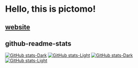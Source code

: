 # Hello, this is pictomo!

## [website](https://pictomo.github.io)

## github-readme-stats

[![GitHub stats-Dark](https://github-readme-stats.vercel.app/api?username=pictomo&show_icons=true&theme=jolly#gh-dark-mode-only)](https://github.com/anuraghazra/github-readme-stats#gh-dark-mode-only)
[![GitHub stats-Light](https://github-readme-stats.vercel.app/api?username=pictomo&show_icons=true&theme=buefy#gh-light-mode-only)](https://github.com/anuraghazra/github-readme-stats#gh-light-mode-only)
[![GitHub stats-Dark](https://github-readme-stats.vercel.app/api/top-langs/?username=pictomo&layout=donut&langs_count=8&theme=jolly#gh-dark-mode-only)](https://github.com/anuraghazra/github-readme-stats#gh-dark-mode-only)
[![GitHub stats-Light](https://github-readme-stats.vercel.app/api/top-langs/?username=pictomo&layout=donut&langs_count=8&theme=buefy#gh-light-mode-only)](https://github.com/anuraghazra/github-readme-stats#gh-light-mode-only)

